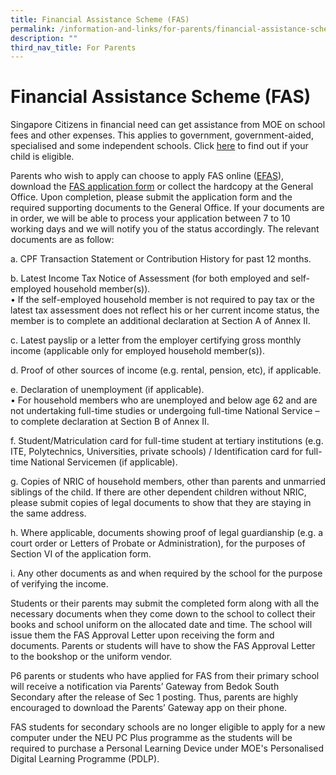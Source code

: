```yaml
---
title: Financial Assistance Scheme (FAS)
permalink: /information-and-links/for-parents/financial-assistance-scheme-fas/
description: ""
third_nav_title: For Parents
---
```

Financial Assistance Scheme (FAS)
=================================

Singapore Citizens in financial need can get assistance from MOE on school fees and other expenses. This applies to government, government-aided, specialised and some independent schools. Click [here](https://www.moe.gov.sg/financial-matters/financial-assistance) to find out if your child is eligible.

  

Parents who wish to apply can choose to apply FAS online ([EFAS](https://go.gov.sg/moe-efas)), download the&nbsp;[FAS application form](/files/MOE%20FAS%20Application%20Form%202023%20updated.pdf) or collect the hardcopy at the General Office. Upon completion, please submit the application form and the required supporting documents to the General Office. If your documents are in order, we will be able to process your application between 7 to 10 working days and we will notify you of the status accordingly. The relevant documents are as follow:

a. CPF Transaction Statement or Contribution History for past 12 months.  

b. Latest Income Tax Notice of Assessment (for both employed and self-employed household member(s)). <br>
• If the self-employed household member is not required to pay tax or the latest tax assessment does not reflect his or her current income status, the member is to complete an additional declaration at Section A of Annex II.

c. Latest payslip or a letter from the employer certifying gross monthly income (applicable only for employed household member(s)).

d. Proof of other sources of income (e.g. rental, pension, etc), if applicable.

e. Declaration of unemployment (if applicable). <br>
• For household members who are unemployed and below age 62 and are not undertaking full-time studies or undergoing full-time National Service – to complete declaration at Section B of Annex II.

f. Student/Matriculation card for full-time student at tertiary institutions (e.g. ITE, Polytechnics, Universities, private schools) / Identification card for full-time National Servicemen (if applicable).

g. Copies of NRIC of household members, other than parents and unmarried siblings of the child. If there are other dependent children without NRIC, please submit copies of legal documents to show that they are staying in the same address.

h. Where applicable, documents showing proof of legal guardianship (e.g. a court order or Letters of Probate or Administration), for the purposes of Section VI of the application form.

i. Any other documents as and when required by the school for the purpose of verifying the income.

Students or their parents may submit the completed form along with all the necessary documents when they come down to the school to collect their books and school uniform on the allocated date and time. The school will issue them the FAS Approval Letter upon receiving the form and documents. Parents or students will have to show the FAS Approval Letter to the bookshop or the uniform vendor.

P6 parents or students who have applied for FAS from their primary school will receive a notification via Parents’ Gateway from Bedok South Secondary after the release of Sec 1 posting. Thus, parents are highly encouraged to download the Parents’ Gateway app on their phone.

FAS students for secondary schools are no longer eligible to apply for a new computer under the NEU PC Plus programme as the students will be required to purchase a Personal Learning Device under MOE's Personalised Digital Learning Programme (PDLP).